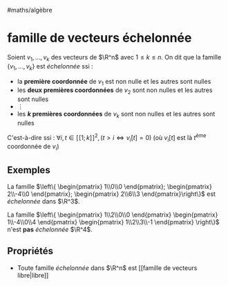#maths/algèbre 
# famille de vecteurs échelonnée
Soient $v_1,\ldots,v_k$ des vecteurs de $\R^n$ avec $1\leq k \leq n$. On dit que la famille $\{v_1,\ldots,v_k\}$ est _échelonnée_ ssi :
 - la **première coordonnée** de $v_1$ est non nulle et les autres sont nulles
 - les **deux premières coordonnées** de $v_2$ sont non nulles et les autres sont nulles
 - $\vdots$
 - les **$k$ premières coordonnées** de $v_k$ sont non nulles et les autres sont nulles

C'est-à-dire ssi : $\forall i,t\in[\![1;k]\!]^2, (t>i \iff v_i[t] = 0)$
(où $v_i[t]$ est là $t^{\text{ème}}$ coordonnée de $v_i$)

## Exemples
La famille $\left\{ \begin{pmatrix} 1\\0\\0 \end{pmatrix}; \begin{pmatrix} 2\\-4\\0 \end{pmatrix}; \begin{pmatrix} 2\\6\\3 \end{pmatrix}\right\}$ est _échelonnée_ dans $\R^3$.

La famille $\left\{ \begin{pmatrix} 1\\2\\0\\0 \end{pmatrix} \begin{pmatrix} 1\\-4\\0\\4 \end{pmatrix} \begin{pmatrix} 1\\2\\3\\-1 \end{pmatrix} \right\}$ n'est **pas** _échelonnée_ $\R^4$.


## Propriétés
 - Toute famille _échelonnée_ dans $\R^n$ est [[famille de vecteurs libre|libre]]


